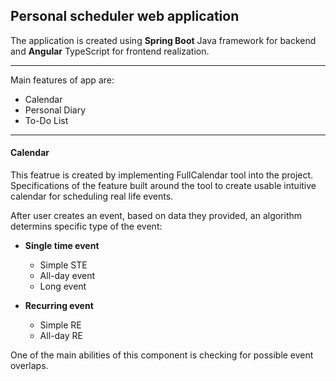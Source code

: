 ## Personal scheduler web application

The application is created using **Spring Boot** Java framework for backend and **Angular** TypeScript for frontend realization.

---

Main features of app are: 
* Calendar
* Personal Diary
* To-Do List

---

#### Calendar

This featrue is created by implementing FullCalendar tool into the project. Specifications of the feature built around the tool to create usable intuitive calendar for scheduling real life events.

After user creates an event, based on data they provided, an algorithm determins specific type of the event:
*  **Single time event**
    * Simple STE
    * All-day event
    * Long event
    
*  **Recurring event**
    * Simple RE
    * All-day RE

One of the main abilities of this component is checking for possible event overlaps.
